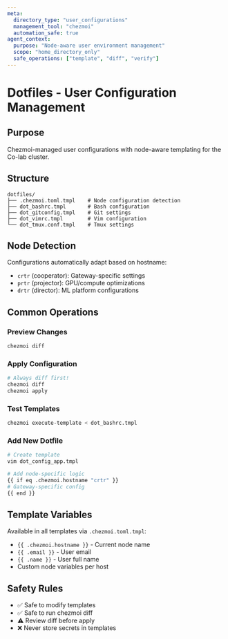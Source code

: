 ```yaml
---
meta:
  directory_type: "user_configurations"
  management_tool: "chezmoi"
  automation_safe: true
agent_context:
  purpose: "Node-aware user environment management"
  scope: "home_directory_only"
  safe_operations: ["template", "diff", "verify"]
---
```


# Dotfiles - User Configuration Management

## Purpose
Chezmoi-managed user configurations with node-aware templating for the Co-lab cluster.

## Structure
```
dotfiles/
├── .chezmoi.toml.tmpl    # Node configuration detection
├── dot_bashrc.tmpl       # Bash configuration
├── dot_gitconfig.tmpl    # Git settings
├── dot_vimrc.tmpl        # Vim configuration
└── dot_tmux.conf.tmpl    # Tmux settings
```

## Node Detection
Configurations automatically adapt based on hostname:
- `crtr` (cooperator): Gateway-specific settings
- `prtr` (projector): GPU/compute optimizations  
- `drtr` (director): ML platform configurations

## Common Operations

### Preview Changes
```bash
chezmoi diff
```

### Apply Configuration
```bash
# Always diff first!
chezmoi diff
chezmoi apply
```

### Test Templates
```bash
chezmoi execute-template < dot_bashrc.tmpl
```

### Add New Dotfile
```bash
# Create template
vim dot_config_app.tmpl

# Add node-specific logic
{{ if eq .chezmoi.hostname "crtr" }}
# Gateway-specific config
{{ end }}
```

## Template Variables

Available in all templates via `.chezmoi.toml.tmpl`:
- `{{ .chezmoi.hostname }}` - Current node name
- `{{ .email }}` - User email
- `{{ .name }}` - User full name
- Custom node variables per host

## Safety Rules
- ✅ Safe to modify templates
- ✅ Safe to run chezmoi diff
- ⚠️  Review diff before apply
- ❌ Never store secrets in templates